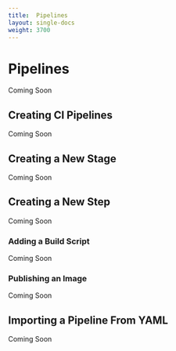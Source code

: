 ```yaml
---
title:  Pipelines
layout: single-docs
weight: 3700
---
```

# Pipelines

Coming Soon

## Creating CI Pipelines

Coming Soon

## Creating a New Stage

Coming Soon

## Creating a New Step

Coming Soon

### Adding a Build Script

Coming Soon

### Publishing an Image

Coming Soon

## Importing a Pipeline From YAML

Coming Soon

